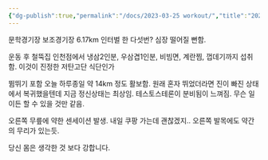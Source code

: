```yaml
---
{"dg-publish":true,"permalink":"/docs/2023-03-25 workout/","title":"2023-03-25 workout","tags":["run"]}
---
```


문학경기장 보조경기장 6.17km 인터벌 한 다섯번? 심장 떨어질 뻔함.  
  
운동 후 철뚝집 인천점에서 냉삼2인분, 우삼겹1인분, 비빔면, 계란찜, 껍데기까지 섭취함. 이것이 진정한 저탄고단 식단인가  
  
뜀뛰기 포함 오늘 하루종일 약 14km 정도 활보함. 원래 혼자 뛰었더라면 진이 빠진 상태에서 복귀했을텐데 지금 정신상태는 최상임. 테스토스테론이 분비됨이 느껴짐. 무슨 일이든 할 수 있을 것만 같음.  
  
오른쪽 무릎에 약한 센세이션 발생. 내일 쿠팡 가는데 괜찮겠지.. 오른쪽 발목에도 약간의 무리가 있는듯.  
  
당신 몸은 생각한 것 보다 강합니다.
